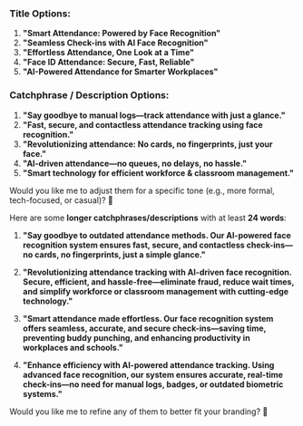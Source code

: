 ### **Title Options:**

1. **"Smart Attendance: Powered by Face Recognition"**
2. **"Seamless Check-ins with AI Face Recognition"**
3. **"Effortless Attendance, One Look at a Time"**
4. **"Face ID Attendance: Secure, Fast, Reliable"**
5. **"AI-Powered Attendance for Smarter Workplaces"**

### **Catchphrase / Description Options:**

1. **"Say goodbye to manual logs—track attendance with just a glance."**
2. **"Fast, secure, and contactless attendance tracking using face recognition."**
3. **"Revolutionizing attendance: No cards, no fingerprints, just your face."**
4. **"AI-driven attendance—no queues, no delays, no hassle."**
5. **"Smart technology for efficient workforce & classroom management."**

Would you like me to adjust them for a specific tone (e.g., more formal, tech-focused, or casual)? 🚀

Here are some **longer catchphrases/descriptions** with at least **24 words**:

1. **"Say goodbye to outdated attendance methods. Our AI-powered face recognition system ensures fast, secure, and contactless check-ins—no cards, no fingerprints, just a simple glance."**

2. **"Revolutionizing attendance tracking with AI-driven face recognition. Secure, efficient, and hassle-free—eliminate fraud, reduce wait times, and simplify workforce or classroom management with cutting-edge technology."**

3. **"Smart attendance made effortless. Our face recognition system offers seamless, accurate, and secure check-ins—saving time, preventing buddy punching, and enhancing productivity in workplaces and schools."**

4. **"Enhance efficiency with AI-powered attendance tracking. Using advanced face recognition, our system ensures accurate, real-time check-ins—no need for manual logs, badges, or outdated biometric systems."**

Would you like me to refine any of them to better fit your branding? 🚀
